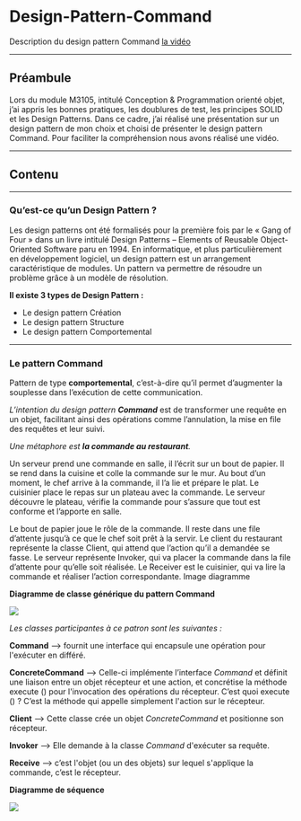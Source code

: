 # Design-Pattern-Command

Description du design pattern Command
[la vidéo](https://youtu.be/z6NOc4TXZDo)

***
## Préambule 

Lors du module M3105, intitulé Conception & Programmation orienté objet, j’ai appris les bonnes pratiques, les doublures de test, les principes SOLID et les Design Patterns. Dans ce cadre, j’ai réalisé une présentation sur un design pattern de mon choix et choisi de présenter le design pattern Command. Pour faciliter la compréhension nous avons réalisé une vidéo. 

***
## Contenu

***

### Qu’est-ce qu’un Design Pattern ? 

Les design patterns ont été formalisés pour la première fois par le « Gang of Four » dans un livre intitulé Design Patterns – Elements of Reusable Object-Oriented Software paru en 1994.
En informatique, et plus particulièrement en développement logiciel, un design pattern est un arrangement caractéristique de modules. Un pattern va permettre de résoudre un problème grâce à un modèle de résolution. 

**Il existe 3 types de Design Pattern :** 
-	Le design pattern Création
-	Le design pattern Structure
-	Le design pattern Comportemental

***

### Le pattern Command 

Pattern de type **comportemental**, c’est-à-dire qu’il permet d’augmenter la souplesse dans l’exécution de cette communication.

*L’intention du design pattern **Command*** est de transformer une requête en un objet, facilitant ainsi des opérations comme l’annulation, la mise en file des requêtes et leur suivi.


*Une métaphore est **la commande au restaurant**.*

Un serveur prend une commande en salle, il l’écrit sur un bout de papier. Il se rend dans la cuisine et colle la commande sur le mur. Au bout d’un moment, le chef arrive à la commande, il l’a lie et prépare le plat. Le cuisinier place le repas sur un plateau avec la commande. Le serveur découvre le plateau, vérifie la commande pour s’assure que tout est conforme et l’apporte en salle.

Le bout de papier joue le rôle de la commande. Il reste dans une file d’attente jusqu’à ce que le chef soit prêt à la servir. Le client du restaurant représente la classe Client, qui attend que l’action qu’il a demandée se fasse. Le serveur représente Invoker, qui va placer la commande dans la file d’attente pour qu’elle soit réalisée. Le Receiver est le cuisinier, qui va lire la commande et réaliser l’action correspondante.
Image diagramme

**Diagramme de classe générique du pattern Command**
 
 <img src="https://zupimages.net/up/20/53/up5i.png">

*Les classes participantes à ce patron sont les suivantes :*

**Command** --> fournit une interface qui encapsule une opération pour l'exécuter en différé.

**ConcreteCommand** --> Celle-ci implémente l’interface *Command* et définit une liaison entre un objet récepteur et une action, et concrétise la méthode execute () pour l'invocation des opérations du récepteur. C’est quoi execute () ? C’est la méthode qui appelle simplement l'action sur le récepteur. 

**Client** --> Cette classe crée un objet *ConcreteCommand* et positionne son récepteur.

**Invoker** --> Elle demande à la classe *Command* d'exécuter sa requête.

**Receive** --> c’est l'objet (ou un des objets) sur lequel s'applique la commande, c’est le récepteur.

**Diagramme de séquence**

<img src="https://zupimages.net/up/20/53/tsw4.png">








